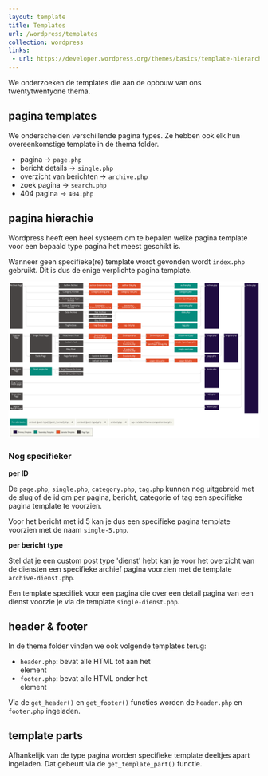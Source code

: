 ```yaml
---
layout: template
title: Templates
url: /wordpress/templates
collection: wordpress
links:
 - url: https://developer.wordpress.org/themes/basics/template-hierarchy/
---
```

We onderzoeken de templates die aan de opbouw van ons twentytwentyone thema.

## pagina templates
We onderscheiden verschillende pagina types. Ze hebben ook elk hun overeenkomstige template in de thema folder.
* pagina -> <code>page.php</code>
* bericht details -> <code>single.php</code>
* overzicht van berichten -> <code>archive.php</code>
* zoek pagina -> <code>search.php</code>
* 404 pagina -> <code>404.php</code>

## pagina hierachie

Wordpress heeft een heel systeem om te bepalen welke pagina template voor een bepaald type pagina het meest geschikt is.

Wanneer geen specifieke(re) template wordt gevonden wordt <code>index.php</code> gebruikt. Dit is dus de enige verplichte pagina template.

<img src="images/pagina_template_hierarchie.png" />

### Nog specifieker

<strong>per ID</strong>

De <code>page.php</code>, <code>single.php</code>, <code>category.php</code>, <code>tag.php</code> kunnen nog uitgebreid met de slug of de id om per pagina, bericht, categorie of tag een specifieke pagina template te voorzien.

Voor het bericht met id 5 kan je dus een specifieke pagina template voorzien met de naam <code>single-5.php</code>.

<strong>per bericht type</strong>

Stel dat je een custom post type 'dienst' hebt kan je voor het overzicht van de diensten een specifieke archief pagina voorzien met de template <code>archive-dienst.php</code>.

Een template specifiek voor een pagina die over een detail pagina van een dienst voorzie je via de template <code>single-dienst.php</code>.

## header & footer
In de thema folder vinden we ook volgende templates terug:
* <code>header.php</code>: bevat alle HTML tot aan het <main> element
* <code>footer.php</code>: bevat alle HTML onder het <main> element

Via de <code>get_header()</code> en <code>get_footer()</code> functies worden de <code>header.php</code> en <code>footer.php</code> ingeladen.

## template parts
Afhankelijk van de type pagina worden specifieke template deeltjes apart ingeladen.
Dat gebeurt via de <code>get_template_part()</code> functie.